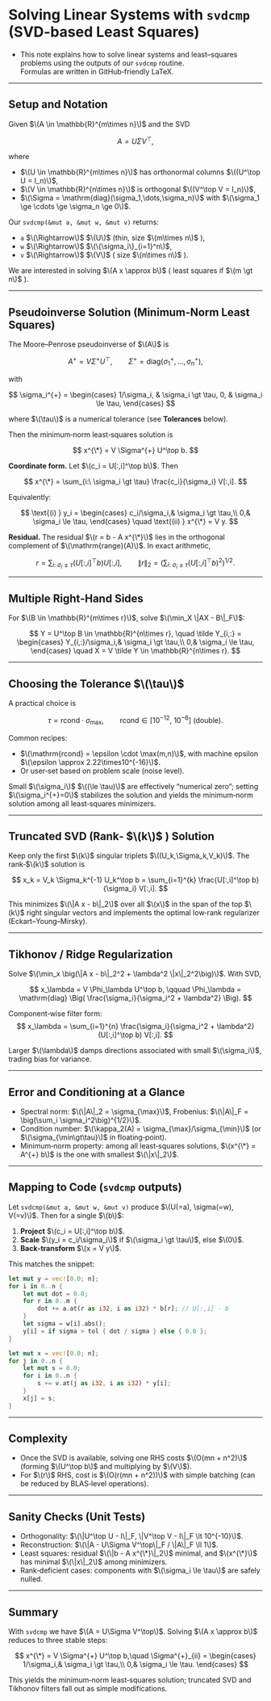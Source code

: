 # Solving Linear Systems with `svdcmp` (SVD-based Least Squares)

- This note explains how to solve linear systems and least–squares problems using the outputs of our `svdcmp` routine.  
Formulas are written in GitHub‑friendly LaTeX.

---

## Setup and Notation

Given $\(A \in \mathbb{R}^{m\times n}\)$ and the SVD

$$
A = U \Sigma V^\top,
$$

where
- $\(U \in \mathbb{R}^{m\times n}\)$ has orthonormal columns $\((U^\top U = I_n)\)$,
- $\(V \in \mathbb{R}^{n\times n}\)$ is orthogonal $\((V^\top V = I_n)\)$,
- $\(\Sigma = \mathrm{diag}(\sigma_1,\dots,\sigma_n)\)$ with $\(\sigma_1 \ge \cdots \ge \sigma_n \ge 0\)$.

Our `svdcmp(&mut a, &mut w, &mut v)` returns:
- `a`  $\(\Rightarrow\)$ $\(U\)$ (thin, size $\(m\times n\)$ ),
- `w`  $\(\Rightarrow\)$ $\(\{\sigma_i\}_{i=1}^n\)$,
- `v`  $\(\Rightarrow\)$ $\(V\)$ ( size $\(n\times n\)$ ).

We are interested in solving $\(A x \approx b\)$ ( least squares if $\(m \gt n\)$ ).

---

## Pseudoinverse Solution (Minimum‑Norm Least Squares)

The Moore–Penrose pseudoinverse of $\(A\)$ is

$$
A^{+} = V \Sigma^{+} U^\top,
\qquad
\Sigma^{+} = \mathrm{diag} \big(\sigma_1^{+},\dots,\sigma_n^{+}\big),
$$

with

$$
\sigma_i^{+} =
\begin{cases}
1/\sigma_i, & \sigma_i \gt \tau,
0, & \sigma_i \le \tau,
\end{cases}
$$


where $\(\tau\)$ is a numerical tolerance (see **Tolerances** below).

Then the minimum‑norm least‑squares solution is

$$
x^{\*} = V \Sigma^{+} U^\top b.
$$

**Coordinate form.** Let $\(c_i = U[:,i]^\top b\)$. Then

$$
x^{\*} = \sum_{i:\ \sigma_i \gt \tau} \frac{c_i}{\sigma_i} V[:,i].
$$

Equivalently:

$$
\text{(i) } y_i =
\begin{cases}
c_i/\sigma_i,& \sigma_i \gt \tau,\\
0,& \sigma_i \le \tau,
\end{cases}
\quad
\text{(ii) } x^{\*} = V y.
$$

**Residual.** The residual $\(r = b - A x^{\*}\)$ lies in the orthogonal complement of $\(\mathrm{range}(A)\)$. 
In exact arithmetic,

$$
r = \sum_{i:\ \sigma_i \le \tau} (U[:,i]^\top b) U[:,i],
\qquad
\|r\|_2 = \Big(\sum_{i:\ \sigma_i \le \tau} (U[:,i]^\top b)^2\Big)^{1/2}.
$$

---

## Multiple Right‑Hand Sides

For $\(B \in \mathbb{R}^{m\times r}\)$, solve $\(\min_X \|AX - B\|_F\)$:

$$
Y = U^\top B \in \mathbb{R}^{n\times r},
\quad
\tilde Y_{i,:} =
\begin{cases}
Y_{i,:}/\sigma_i,& \sigma_i \gt \tau,\\
0,& \sigma_i \le \tau,
\end{cases}
\quad
X = V \tilde Y \in \mathbb{R}^{n\times r}.
$$

---

## Choosing the Tolerance $\(\tau\)$

A practical choice is

$$
\tau = \mathrm{rcond}\cdot \sigma_{\max},\qquad
\mathrm{rcond} \in [10^{-12},\ 10^{-6}]\ \text{(double)}.
$$

Common recipes:
- $\(\mathrm{rcond} = \epsilon \cdot \max(m,n)\)$, with machine epsilon $\(\epsilon \approx 2.22\times10^{-16}\)$.
- Or user‑set based on problem scale (noise level).

Small $\(\sigma_i\)$ $\((\le \tau)\)$ are effectively “numerical zero”; setting $\(\sigma_i^{+}=0\)$ stabilizes the solution and yields the minimum‑norm solution among all least‑squares minimizers.

---

## Truncated SVD (Rank‑ $\(k\)$ ) Solution

Keep only the first $\(k\)$ singular triplets $\((U_k,\Sigma_k,V_k)\)$. The rank‑$\(k\)$ solution is

$$
x_k = V_k \Sigma_k^{-1} U_k^\top b
= \sum_{i=1}^{k} \frac{U[:,i]^\top b}{\sigma_i} V[:,i].
$$

This minimizes $\(\|A x - b\|_2\)$ over all $\(x\)$ in the span of the top $\(k\)$ right singular vectors and implements the optimal low‑rank regularizer (Eckart–Young–Mirsky).

---

## Tikhonov / Ridge Regularization

Solve $\(\min_x \big(\|A x - b\|_2^2 + \lambda^2 \|x\|_2^2\big)\)$. With SVD,

$$
x_\lambda = V \Phi_\lambda U^\top b,
\qquad
\Phi_\lambda = \mathrm{diag} \Big( \frac{\sigma_i}{\sigma_i^2 + \lambda^2} \Big).
$$

Component‑wise filter form:
$$
x_\lambda = \sum_{i=1}^{n} \frac{\sigma_i}{\sigma_i^2 + \lambda^2} (U[:,i]^\top b) V[:,i].
$$

Larger $\(\lambda\)$ damps directions associated with small $\(\sigma_i\)$, trading bias for variance.

---

## Error and Conditioning at a Glance

- Spectral norm: $\(\|A\|_2 = \sigma_{\max}\)$, Frobenius: $\(\|A\|_F = \big(\sum_i \sigma_i^2\big)^{1/2}\)$.
- Condition number: $\(\kappa_2(A) = \sigma_{\max}/\sigma_{\min}\)$ (or $\(\sigma_{\min\gt\tau}\)$ in floating‑point).
- Minimum‑norm property: among all least‑squares solutions, $\(x^{\*} = A^{+} b\)$ is the one with smallest $\(\|x\|_2\)$.

---

## Mapping to Code (`svdcmp` outputs)

Let `svdcmp(&mut a, &mut w, &mut v)` produce $\(U(=a), \sigma(=w), V(=v)\)$. Then for a single $\(b\)$:
1. **Project** $\(c_i = U[:,i]^\top b\)$.
2. **Scale** $\(y_i = c_i/\sigma_i\)$ if $\(\sigma_i \gt \tau\)$, else $\(0\)$.
3. **Back‑transform** $\(x = V y\)$.

This matches the snippet:
```rust
let mut y = vec![0.0; n];
for i in 0..n {
    let mut dot = 0.0;
    for r in 0..m {
        dot += a.at(r as i32, i as i32) * b[r]; // U[:,i] · b
    }
    let sigma = w[i].abs();
    y[i] = if sigma > tol { dot / sigma } else { 0.0 };
}

let mut x = vec![0.0; n];
for j in 0..n {
    let mut s = 0.0;
    for i in 0..n {
        s += v.at(j as i32, i as i32) * y[i];
    }
    x[j] = s;
}
```

---

## Complexity

- Once the SVD is available, solving one RHS costs $\(O(mn + n^2)\)$ (forming $\(U^\top b\)$ and multiplying by $\(V\)$).
- For $\(r\)$ RHS, cost is $\(O(r(mn + n^2))\)$ with simple batching (can be reduced by BLAS‑level operations).

---

## Sanity Checks (Unit Tests)

- Orthogonality: $\(\|U^\top U - I\|_F, \|V^\top V - I\|_F \lt 10^{-10}\)$.
- Reconstruction: $\(\|A - U\Sigma V^\top\|_F / \|A\|_F \ll 1\)$.
- Least squares: residual $\(\|b - A x^{\*}\|_2\)$ minimal, and $\(x^{\*}\)$ has minimal $\(\|x\|_2\)$ among minimizers.
- Rank‑deficient cases: components with $\(\sigma_i \le \tau\)$ are safely nulled.

---

## Summary

With `svdcmp` we have $\(A = U\Sigma V^\top\)$. Solving $\(A x \approx b\)$ reduces to three stable steps:

$$
x^{\*} = V \Sigma^{+} U^\top b,\quad
\Sigma^{+}_{ii} =
\begin{cases}
1/\sigma_i,& \sigma_i \gt \tau,\\
0,& \sigma_i \le \tau.
\end{cases}
$$

This yields the minimum‑norm least‑squares solution; truncated SVD and Tikhonov filters fall out as simple modifications.
